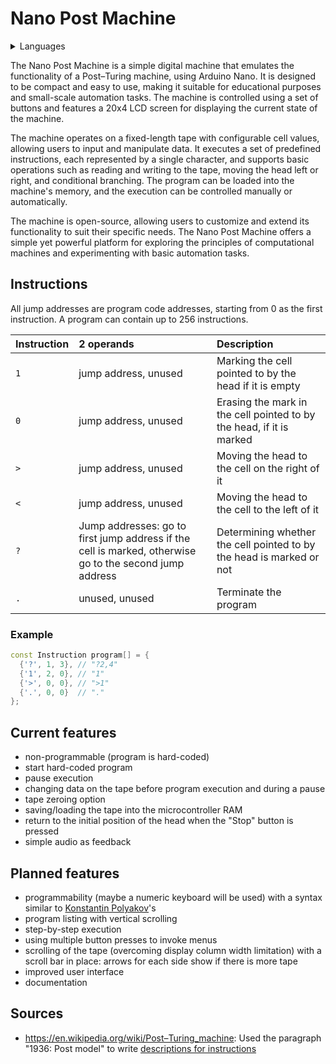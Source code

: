# Nano Post Machine

<details>
  <summary>Languages</summary>

  - [Русский](README.ru.md)
</details>

The Nano Post Machine is a simple digital machine that emulates the functionality of a Post–Turing machine, using Arduino Nano. It is designed to be compact and easy to use, making it suitable for educational purposes and small-scale automation tasks. The machine is controlled using a set of buttons and features a 20x4 LCD screen for displaying the current state of the machine.

The machine operates on a fixed-length tape with configurable cell values, allowing users to input and manipulate data. It executes a set of predefined instructions, each represented by a single character, and supports basic operations such as reading and writing to the tape, moving the head left or right, and conditional branching. The program can be loaded into the machine's memory, and the execution can be controlled manually or automatically.

The machine is open-source, allowing users to customize and extend its functionality to suit their specific needs. The Nano Post Machine offers a simple yet powerful platform for exploring the principles of computational machines and experimenting with basic automation tasks.

## Instructions

All jump addresses are program code addresses, starting from 0 as the first instruction. A program can contain up to 256 instructions.

| Instruction | 2 operands | Description |
| :-- | :-- | :-- |
| `1` | jump address, unused | Marking the cell pointed to by the head if it is empty |
| `0` | jump address, unused | Erasing the mark in the cell pointed to by the head, if it is marked |
| `>` | jump address, unused | Moving the head to the cell on the right of it |
| `<` | jump address, unused | Moving the head to the cell to the left of it |
| `?` | Jump addresses: go to first jump address if the cell is marked, otherwise go to the second jump address | Determining whether the cell pointed to by the head is marked or not |
| `.` | unused, unused | Terminate the program |

### Example

```cpp
const Instruction program[] = {
  {'?', 1, 3}, // "?2,4"
  {'1', 2, 0}, // "1"
  {'>', 0, 0}, // ">1"
  {'.', 0, 0}  // "."
};
```

## Current features

- non-programmable (program is hard-coded)
- start hard-coded program
- pause execution
- changing data on the tape before program execution and during a pause
- tape zeroing option
- saving/loading the tape into the microcontroller RAM
- return to the initial position of the head when the "Stop" button is pressed
- simple audio as feedback

## Planned features

- programmability (maybe a numeric keyboard will be used) with a syntax similar to [Konstantin Polyakov](https://kpolyakov.spb.ru/prog/post.htm)'s
- program listing with vertical scrolling
- step-by-step execution
- using multiple button presses to invoke menus
- scrolling of the tape (overcoming display column width limitation) with a scroll bar in place: arrows for each side show if there is more tape
- improved user interface
- documentation

## Sources
- https://en.wikipedia.org/wiki/Post–Turing_machine: Used the paragraph "1936: Post model" to write [descriptions for instructions](#instructions)
